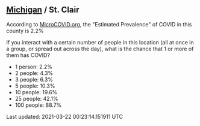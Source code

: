 
## [Michigan](/united-states/michigan) / St. Clair

According to [MicroCOVID.org](http://microcovid.org),
the "Estimated Prevalence" of COVID in this county is 2.2%

If you interact with a certain number of people in this location
(all at once in a group, or spread out across the day), what is the chance that
1 or more of them has COVID?

- 1 person: 2.2%
- 2 people: 4.3%
- 3 people: 6.3%
- 5 people: 10.3%
- 10 people: 19.6%
- 25 people: 42.1%
- 100 people: 88.7%

Last updated: 2021-03-22 00:23:14.151911 UTC
